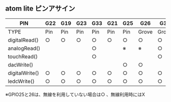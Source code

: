 ## atom lite ピンアサイン

|PIN|G22|G19|G23|G33|G21|G25|G26|G32|
|-|-|-|-|-|-|-|-|-|
|TYPE|Pin|Pin|Pin|Pin|Pin|Pin|Grove|Grove|
|digitalRead()|○|○|○|○|○|○|○|○|
|analogRead()||||○||※|※|○|
|touchRead()||||○||||○|
|dacWrite()||||||○|○||
|digitalWrite()|○|○|○|○|○|○|○|○|
|ledcWrite()|○|○|○|○|○|○|○|○|

※GPIO25と26は、無線を利用していない場合は○ 、無線利用時にはX